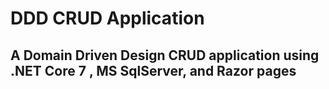# DDD CRUD Application
## A Domain Driven Design CRUD application using .NET Core 7 , MS SqlServer, and Razor pages

